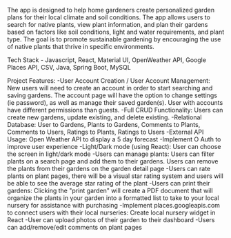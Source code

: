The app is designed to help home gardeners create personalized garden plans for their local climate and soil conditions.  The app allows users to search for native plants, view plant information, and plan their gardens based on factors like soil conditions, light and water requirements, and plant type.  The goal is to promote sustainable gardening by encouraging the use of native plants that thrive in specific environments.

Tech Stack - Javascript, React, Material UI, OpenWeather API, Google Places API, CSV, Java, Spring Boot, MySQL

Project Features: 
-User Account Creation / User Account Management: New users will need to create an account in order to start searching and saving gardens. The account page will have the option to change settings (ie password), as well as manage their saved garden(s). User with accounts have different permissions than guests.
-Full CRUD Functionality: Users can create new gardens, update existing, and delete existing.
-Relational Database: User to Gardens, Plants to Gardens, Comments to Plants, Comments to Users, Ratings to Plants, Ratings to Users
-External API Usage: Open Weather API to display a 5 day forecast
-Implement O Auth to improve user experience 
-Light/Dark mode (using React): User can choose the screen in light/dark mode
-Users can manage plants: Users can filter plants on a search page and add them to their gardens. Users can remove the plants from their gardens on the garden detail page
-Users can rate plants on plant pages, there will be a visual star rating system and users will be able to see the average star rating of the plant
-Users can print their gardens: Clicking the "print garden" will create a PDF document that will organize the plants in your garden into a formatted list to take to your local nursery for assistance with purchasing
-Implement places.googleapis.com to connect users with their local nurseries: Create local nursery widget in React
-User can upload photos of their garden to their dashboard 
-Users can add/remove/edit comments on plant pages
